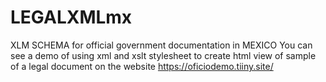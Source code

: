 # LEGALXMLmx
XLM SCHEMA for official government documentation in MEXICO
You can see a demo of using xml and xslt stylesheet to create html view of sample of a legal document on the website https://oficiodemo.tiiny.site/
